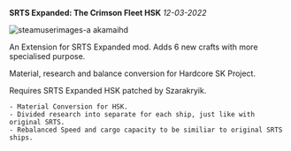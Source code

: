 **SRTS Expanded: The Crimson Fleet HSK** *12-03-2022*

![steamuserimages-a akamaihd](https://user-images.githubusercontent.com/64644323/158037347-82bdcf8b-9e98-45ce-a1c3-b600eec7beaa.jpg)

An Extension for SRTS Expanded mod. Adds 6 new crafts with more specialised purpose.

Material, research and balance conversion for Hardcore SK Project.

Requires SRTS Expanded HSK patched by Szarakryik.

``` 
- Material Conversion for HSK.
- Divided research into separate for each ship, just like with original SRTS.
- Rebalanced Speed and cargo capacity to be similiar to original SRTS ships.

